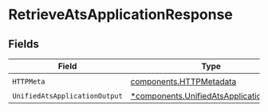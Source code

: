 # RetrieveAtsApplicationResponse


## Fields

| Field                                                                                             | Type                                                                                              | Required                                                                                          | Description                                                                                       |
| ------------------------------------------------------------------------------------------------- | ------------------------------------------------------------------------------------------------- | ------------------------------------------------------------------------------------------------- | ------------------------------------------------------------------------------------------------- |
| `HTTPMeta`                                                                                        | [components.HTTPMetadata](../../models/components/httpmetadata.md)                                | :heavy_check_mark:                                                                                | N/A                                                                                               |
| `UnifiedAtsApplicationOutput`                                                                     | [*components.UnifiedAtsApplicationOutput](../../models/components/unifiedatsapplicationoutput.md) | :heavy_minus_sign:                                                                                | N/A                                                                                               |